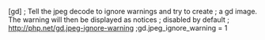 [gd]
; Tell the jpeg decode to ignore warnings and try to create
; a gd image. The warning will then be displayed as notices
; disabled by default
; http://php.net/gd.jpeg-ignore-warning
;gd.jpeg_ignore_warning = 1
